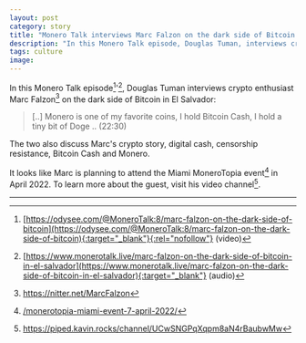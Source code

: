 ```yaml
---
layout: post
category: story
title: "Monero Talk interviews Marc Falzon on the dark side of Bitcoin in El Salvador"
description: "In this Monero Talk episode, Douglas Tuman, interviews crypto enthusiast Marc Falzon on the dark side of Bitcoin in El Salvador."
tags: culture
image: 
---
```


In this Monero Talk episode[^1]'[^2], Douglas Tuman interviews crypto enthusiast Marc Falzon[^3] on the dark side of Bitcoin in El Salvador:

> [..] Monero is one of my favorite coins, I hold Bitcoin Cash, I hold a tiny bit of Doge .. (22:30)

The two also discuss Marc's crypto story, digital cash, censorship resistance, Bitcoin Cash and Monero.

It looks like Marc is planning to attend the Miami MoneroTopia event[^4] in April 2022. To learn more about the guest, visit his video channel[^5].

---

[^1]: [https://odysee.com/@MoneroTalk:8/marc-falzon-on-the-dark-side-of-bitcoin](https://odysee.com/@MoneroTalk:8/marc-falzon-on-the-dark-side-of-bitcoin){:target="_blank"}{:rel="nofollow"} (video)
[^2]: [https://www.monerotalk.live/marc-falzon-on-the-dark-side-of-bitcoin-in-el-salvador](https://www.monerotalk.live/marc-falzon-on-the-dark-side-of-bitcoin-in-el-salvador){:target="_blank"} (audio)
[^3]: https://nitter.net/MarcFalzon
[^4]: [/monerotopia-miami-event-7-april-2022/](/monerotopia-miami-event-7-april-2022/)
[^5]: https://piped.kavin.rocks/channel/UCwSNGPqXqpm8aN4rBaubwMw
